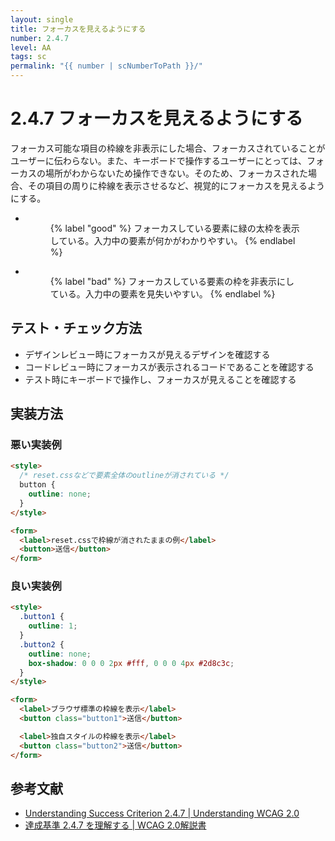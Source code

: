 ```yaml
---
layout: single
title: フォーカスを見えるようにする
number: 2.4.7
level: AA
tags: sc
permalink: "{{ number | scNumberToPath }}/"
---
```


# 2.4.7 フォーカスを見えるようにする

フォーカス可能な項目の枠線を非表示にした場合、フォーカスされていることがユーザーに伝わらない。また、キーボードで操作するユーザーにとっては、フォーカスの場所がわからないため操作できない。そのため、フォーカスされた場合、その項目の周りに枠線を表示させるなど、視覚的にフォーカスを見えるようにする。

<ul class="Figurelist">
<li>
<figure>
<img src="/img/2/4/7/2.png" alt="" />
<figcaption>
{% label "good" %}
フォーカスしている要素に緑の太枠を表示している。入力中の要素が何かがわかりやすい。
{% endlabel %}
</figcaption>
</figure>
</li>
<li>
<figure>
<img src="/img/2/4/7/1.png" alt="" />
<figcaption>
{% label "bad" %}
フォーカスしている要素の枠を非表示にしている。入力中の要素を見失いやすい。
{% endlabel %}
</figcaption>
</figure>
</li>
</ul>

## テスト・チェック方法

- デザインレビュー時にフォーカスが見えるデザインを確認する
- コードレビュー時にフォーカスが表示されるコードであることを確認する
- テスト時にキーボードで操作し、フォーカスが見えることを確認する

## 実装方法

### 悪い実装例

```html
<style>
  /* reset.cssなどで要素全体のoutlineが消されている */
  button {
    outline: none;
  }
</style>

<form>
  <label>reset.cssで枠線が消されたままの例</label>
  <button>送信</button>
</form>
```

### 良い実装例

```html
<style>
  .button1 {
    outline: 1;
  }
  .button2 {
    outline: none;
    box-shadow: 0 0 0 2px #fff, 0 0 0 4px #2d8c3c;
  }
</style>

<form>
  <label>ブラウザ標準の枠線を表示</label>
  <button class="button1">送信</button>

  <label>独自スタイルの枠線を表示</label>
  <button class="button2">送信</button>
</form>
```

## 参考文献

- [Understanding Success Criterion 2.4.7 | Understanding WCAG 2.0](https://www.w3.org/TR/UNDERSTANDING-WCAG20/navigation-mechanisms-focus-visible.html)
- [達成基準 2.4.7 を理解する | WCAG 2.0解説書](https://waic.jp/docs/UNDERSTANDING-WCAG20/navigation-mechanisms-focus-visible.html)
